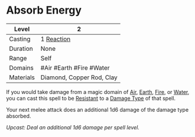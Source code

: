 # Absorb Energy

| Level     | 2                                                      |
| --------- | ------------------------------------------------------ |
| Casting   | 1 [Reaction](../../../../Game%20Structure/Reaction.md) |
| Duration  | None                                                   |
| Range     | Self                                                   |
| Domains   | #Air #Earth #Fire #Water                               |
| Materials | Diamond, Copper Rod, Clay                              |

If you would take damage from a magic domain of [Air](../../../Spell%20Domains/Air.md), [Earth](../../../Spell%20Domains/Earth.md), [Fire](../../../../Damage%20Types/Fire.md), or [Water](../../../Spell%20Domains/Water.md), you can cast this spell to be [Resistant](../../../../Conditions/Resistant.md) to a [Damage Type](../../../../Damage%20Types/!Damage%20Types.md) of that spell. 

Your next melee attack does an additional 1d6 damage of the damage type absorbed.

*Upcast: Deal an additional 1d6 damage per spell level.*